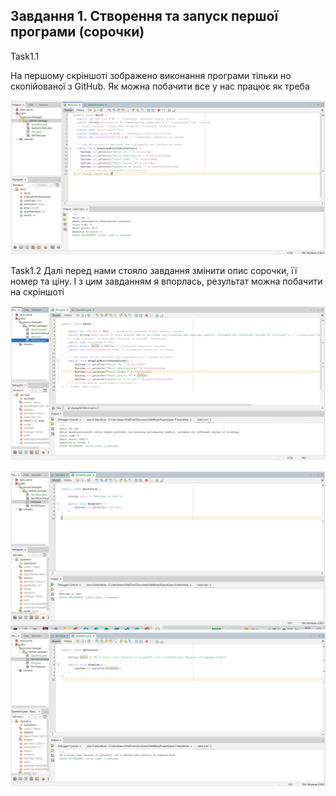 ## Завдання 1. Створення та запуск першої програми (сорочки)
Task1.1

На першому скріншоті зображено виконання програми тільки но скопійованої з GitHub. Як можна побачити все у нас працює як треба
 
![alt-текст](https://github.com/ppc-ntu-khpi/java-0-katushhiaa/blob/main/Solution/Task1.1.jpg)

Task1.2
Далі перед нами стояло завдання змінити опис сорочки, її номер та ціну. І з цим завданням я впорлась, результат можна побачити на скріншоті

![](https://github.com/ppc-ntu-khpi/java-0-katushhiaa/blob/main/Solution/Task1.2.jpg)


![](https://github.com/ppc-ntu-khpi/java-0-katushhiaa/blob/main/Solution/Task2.1.jpg)
![](https://github.com/ppc-ntu-khpi/java-0-katushhiaa/blob/main/Solution/Task2.2.jpg)
